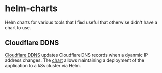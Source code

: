 # helm-charts

Helm charts for various tools that I find useful that otherwise didn't have a chart to use.

## Cloudflare DDNS

[Cloudflare DDNS](https://github.com/favonia/cloudflare-ddns) updates Cloudflare DNS records when a dyanmic IP address changes.  The [chart](./charts/cloudflare-ddns) allows maintaining a deployment of the application to a k8s cluster via Helm.